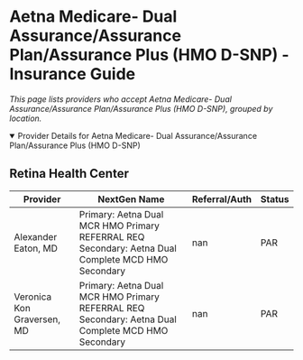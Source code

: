 # Aetna Medicare- Dual Assurance/Assurance Plan/Assurance Plus (HMO D-SNP) - Insurance Guide

*This page lists providers who accept Aetna Medicare- Dual Assurance/Assurance Plan/Assurance Plus (HMO D-SNP), grouped by location.*

<details open><summary>Provider Details for Aetna Medicare- Dual Assurance/Assurance Plan/Assurance Plus (HMO D-SNP)</summary>

## Retina Health Center

| Provider | NextGen Name | Referral/Auth | Status |
|----------|-------------|--------------|--------|
| Alexander Eaton, MD | Primary: Aetna Dual MCR HMO Primary REFERRAL REQ                                                             Secondary: Aetna Dual Complete MCD HMO Secondary | nan | PAR |
| Veronica Kon Graversen, MD | Primary: Aetna Dual MCR HMO Primary REFERRAL REQ                                                             Secondary: Aetna Dual Complete MCD HMO Secondary | nan | PAR |

</details>

